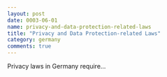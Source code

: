 ```yaml
---
layout: post
date: 0003-06-01
name: privacy-and-data-protection-related-laws
title: "Privacy and Data Protection-related Laws"
category: germany
comments: true
---
```


Privacy laws in Germany require...

